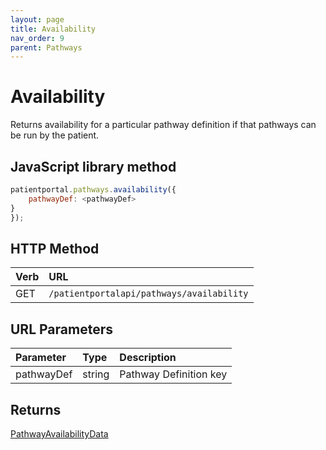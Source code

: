 ```yaml
---
layout: page
title: Availability
nav_order: 9
parent: Pathways
---
```


# Availability

Returns availability for a particular pathway definition if that pathways can be run by the patient.

## JavaScript library method

```javascript
patientportal.pathways.availability({
    pathwayDef: <pathwayDef>
}
});
```

## HTTP Method

| Verb | URL                                               |
|:-----|:--------------------------------------------------|
| GET | `/patientportalapi/pathways/availability` |

## URL Parameters

| Parameter | Type   | Description                                                 |
|:----------|:-------|:------------------------------------------------------------|
| pathwayDef | string | Pathway Definition key |

## Returns

[PathwayAvailabilityData](../objects-and-data-types/pathwayavailabilitydata)
